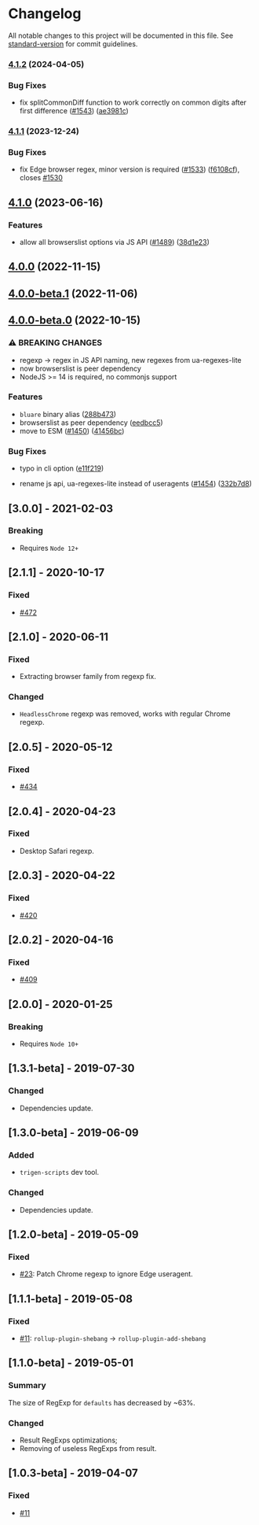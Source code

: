 # Changelog

All notable changes to this project will be documented in this file. See [standard-version](https://github.com/conventional-changelog/standard-version) for commit guidelines.

### [4.1.2](https://github.com/browserslist/browserslist-useragent-regexp/compare/v4.1.1...v4.1.2) (2024-04-05)


### Bug Fixes

* fix splitCommonDiff function to work correctly on common digits after first difference ([#1543](https://github.com/browserslist/browserslist-useragent-regexp/issues/1543)) ([ae3981c](https://github.com/browserslist/browserslist-useragent-regexp/commit/ae3981ce92408c4a04175f1ad0ee446024ddbbc1))

### [4.1.1](https://github.com/browserslist/browserslist-useragent-regexp/compare/v4.1.0...v4.1.1) (2023-12-24)


### Bug Fixes

* fix Edge browser regex, minor version is required ([#1533](https://github.com/browserslist/browserslist-useragent-regexp/issues/1533)) ([f6108cf](https://github.com/browserslist/browserslist-useragent-regexp/commit/f6108cfb3921bf2822f4235eeb4ba893409e4bb8)), closes [#1530](https://github.com/browserslist/browserslist-useragent-regexp/issues/1530)

## [4.1.0](https://github.com/browserslist/browserslist-useragent-regexp/compare/v4.0.0...v4.1.0) (2023-06-16)


### Features

* allow all browserslist options via JS API ([#1489](https://github.com/browserslist/browserslist-useragent-regexp/issues/1489)) ([38d1e23](https://github.com/browserslist/browserslist-useragent-regexp/commit/38d1e23fe8e59875208426f9a32b9a4d06577e28))

## [4.0.0](https://github.com/browserslist/browserslist-useragent-regexp/compare/v4.0.0-beta.1...v4.0.0) (2022-11-15)

## [4.0.0-beta.1](https://github.com/browserslist/browserslist-useragent-regexp/compare/v4.0.0-beta.0...v4.0.0-beta.1) (2022-11-06)

## [4.0.0-beta.0](https://github.com/browserslist/browserslist-useragent-regexp/compare/v3.0.0...v4.0.0-beta.0) (2022-10-15)


### ⚠ BREAKING CHANGES

* regexp -> regex in JS API naming, new regexes from ua-regexes-lite
* now browserslist is peer dependency
* NodeJS >= 14 is required, no commonjs support

### Features

* `bluare` binary alias ([288b473](https://github.com/browserslist/browserslist-useragent-regexp/commit/288b4732490977e7e70038b72d94476d735214da))
* browserslist as peer dependency ([eedbcc5](https://github.com/browserslist/browserslist-useragent-regexp/commit/eedbcc58794cb8cbf491027ffd651abadd27d5ed))
* move to ESM ([#1450](https://github.com/browserslist/browserslist-useragent-regexp/issues/1450)) ([41456bc](https://github.com/browserslist/browserslist-useragent-regexp/commit/41456bc22b789fee57384a00abb64e0690ded08a))


### Bug Fixes

* typo in cli option ([e11f219](https://github.com/browserslist/browserslist-useragent-regexp/commit/e11f2196b5b291f31f81057fa5d468c51f48e1a6))


* rename js api, ua-regexes-lite instead of useragents ([#1454](https://github.com/browserslist/browserslist-useragent-regexp/issues/1454)) ([332b7d8](https://github.com/browserslist/browserslist-useragent-regexp/commit/332b7d87cc83e749109f973671239eddcd026bff))

## [3.0.0] - 2021-02-03
### Breaking
- Requires `Node 12+`

## [2.1.1] - 2020-10-17
### Fixed
- [#472](https://github.com/browserslist/browserslist-useragent-regexp/issues/472)

## [2.1.0] - 2020-06-11
### Fixed
- Extracting browser family from regexp fix.

### Changed
- `HeadlessChrome` regexp was removed, works with regular Chrome regexp.

## [2.0.5] - 2020-05-12
### Fixed
- [#434](https://github.com/browserslist/browserslist-useragent-regexp/issues/434)

## [2.0.4] - 2020-04-23
### Fixed
- Desktop Safari regexp.

## [2.0.3] - 2020-04-22
### Fixed
- [#420](https://github.com/browserslist/browserslist-useragent-regexp/issues/420)

## [2.0.2] - 2020-04-16
### Fixed
- [#409](https://github.com/browserslist/browserslist-useragent-regexp/issues/409)

## [2.0.0] - 2020-01-25
### Breaking
- Requires `Node 10+`

## [1.3.1-beta] - 2019-07-30
### Changed
- Dependencies update.

## [1.3.0-beta] - 2019-06-09
### Added
- `trigen-scripts` dev tool.

### Changed
- Dependencies update.

## [1.2.0-beta] - 2019-05-09
### Fixed
- [#23](https://github.com/browserslist/browserslist-useragent-regexp/issues/23): Patch Chrome regexp to ignore Edge useragent.

## [1.1.1-beta] - 2019-05-08
### Fixed
- [#11](https://github.com/browserslist/browserslist-useragent-regexp/issues/11): `rollup-plugin-shebang` -> `rollup-plugin-add-shebang`

## [1.1.0-beta] - 2019-05-01
### Summary
The size of RegExp for `defaults` has decreased by ~63%.
### Changed
- Result RegExps optimizations;
- Removing of useless RegExps from result.

## [1.0.3-beta] - 2019-04-07
### Fixed
- [#11](https://github.com/browserslist/browserslist-useragent-regexp/issues/11)
